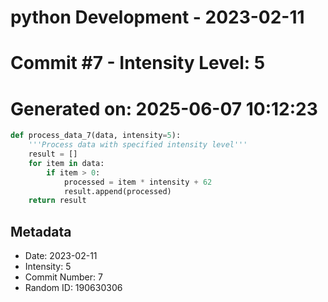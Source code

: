 ﻿# python Development - 2023-02-11
# Commit #7 - Intensity Level: 5
# Generated on: 2025-06-07 10:12:23
```python
def process_data_7(data, intensity=5):
    '''Process data with specified intensity level'''
    result = []
    for item in data:
        if item > 0:
            processed = item * intensity + 62
            result.append(processed)
    return result
```
## Metadata
- Date: 2023-02-11
- Intensity: 5
- Commit Number: 7
- Random ID: 190630306
